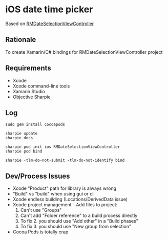 iOS date time picker
====================
Based on [RMDateSelectionViewController](https://github.com/CooperRS/RMDateSelectionViewController)

## Rationale
To create Xamarin/C# bindings for RMDateSelectionViewController project


## Requirements
 - Xcode
 - Xcode command-line tools
 - Xamarin Studio
 - Objective Sharpie

## Log
    sudo gem install cocoapods

    sharpie update
    sharpie docs

    sharpie pod init ios RMDateSelectionViewController
    sharpie pod bind

    sharpie -tlm-do-not-submit -tlm-do-not-identify bind

## Dev/Process Issues
 - Xcode "Product" path for library is always wrong
 - "Build" vs "build" when using gui or cli
 - Xcode endless building (Locations/DerivedData issue)
 - Xcode project management - Add files to project:
   1. Can't use "Groups"
   2. Can't add "Folder reference" to a build process directly
   3. To fix 2. you should use "Add other" in a "Build phases"
   4. To fix 3. you should use "New group from selection"
 - Cocoa Pods is totally crap

